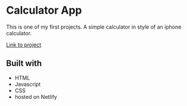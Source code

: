 # Calculator App

This is one of my first projects. 
A simple calculator in style of an iphone calculator. 

[Link to project](https://goofy-goldstine-6e0330.netlify.app/)

## Built with
- HTML
- Javascript
- CSS
- hosted on Netlify
